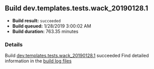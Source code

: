## Build dev.templates.tests.wack_20190128.1
- **Build result:** `succeeded`
- **Build queued:** 1/28/2019 3:00:02 AM
- **Build duration:** 763.35 minutes
### Details
Build [dev.templates.tests.wack_20190128.1](https://winappstudio.visualstudio.com/web/build.aspx?pcguid=a4ef43be-68ce-4195-a619-079b4d9834c2&builduri=vstfs%3a%2f%2f%2fBuild%2fBuild%2f26974) succeeded
Find detailed information in the [build log files](https://uwpctdiags.blob.core.windows.net/buildlogs/dev.templates.tests.wack_20190128.1_logs.zip)
